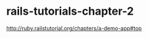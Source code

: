 rails-tutorials-chapter-2
=========================

http://ruby.railstutorial.org/chapters/a-demo-app#top
